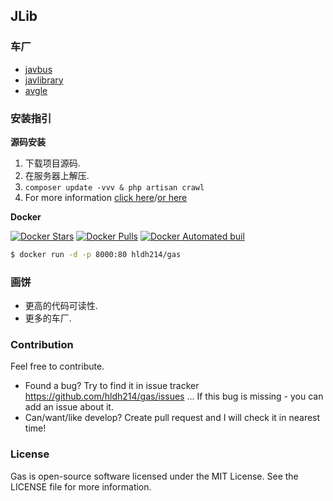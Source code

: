 ## JLib

### 车厂

* [javbus](https://www.javbus.com/)
* [javlibrary](http://www.javlibrary.com/)
* [avgle](https://avgle.io)

### 安装指引

**源码安装**

1. 下载项目源码.
2. 在服务器上解压.
3. `composer update -vvv & php artisan crawl`
4. For more information [click here](https://www.easywechat.com/docs/master)/[or here](https://laravel.com/docs/5.6/installation)

**Docker**

[![Docker Stars](https://img.shields.io/docker/stars/hldh214/gas.svg)](https://hub.docker.com/r/hldh214/gas/)
[![Docker Pulls](https://img.shields.io/docker/pulls/hldh214/gas.svg)](https://hub.docker.com/r/hldh214/gas/)
[![Docker Automated buil](https://img.shields.io/docker/automated/hldh214/gas.svg)](https://hub.docker.com/r/hldh214/gas/)

``` sh
$ docker run -d -p 8000:80 hldh214/gas
```

### 画饼

* 更高的代码可读性.
* 更多的车厂.

### Contribution

Feel free to contribute.

* Found a bug? Try to find it in issue tracker https://github.com/hldh214/gas/issues ... If this bug is missing - you can add an issue about it.
* Can/want/like develop? Create pull request and I will check it in nearest time! 


### License

Gas is open-source software licensed under the MIT License. See the LICENSE file for more information.

